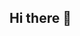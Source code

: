 ## Hi there 👋

<!--
**clairebear1135/clairebear1135** is a ✨ _special_ ✨ repository because its `README.md` (this file) appears on your GitHub profile.

Here are some ideas to get you started:

- 🔭 I’m currently working on ... An associate's and later a bachelor's degree
- 🌱 I’m currently learning ... HTML, CSS & JS
- 👯 I’m looking to collaborate on ... Discord apps
- 🤔 I’m looking for help with ... Algebra
- 💬 Ask me about ... Simple HTML & CSS
- 📫 How to reach me: ... Through email
- 😄 Pronouns: ... She/Her
- ⚡ Fun fact: ... I love gaming and coding
-->
